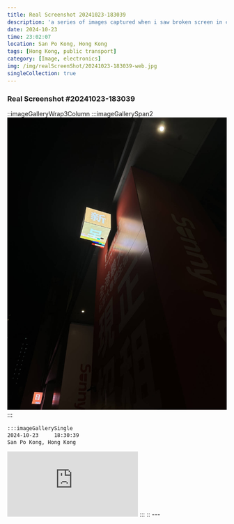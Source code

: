 ```yaml
---
title: Real Screenshot 20241023-183039
description: 'a series of images captured when i saw broken screen in city'
date: 2024-10-23
time: 23:02:07
location: San Po Kong, Hong Kong
tags: [Hong Kong, public transport]
category: [Image, electronics]
img: /img/realScreenShot/20241023-183039-web.jpg
singleCollection: true
---
```



### Real Screenshot #20241023-183039
::imageGalleryWrap3Column
    :::imageGallerySpan2
     ![Alttext](/img/realScreenShot/20241023-183039-web.jpg)
    :::
    
    :::imageGallerySingle
    2024-10-23     18:30:39  
    San Po Kong, Hong Kong  
   <iframe style="aspect-ratio: 9/16;" class="w-full " src="https://www.youtube.com/embed/J1VH9vxnCnI?si=13Uczr17mns5eR0J&amp;controls=0" title="YouTube video player" frameborder="0" allow="accelerometer; autoplay; clipboard-write; encrypted-media; gyroscope; picture-in-picture; web-share" allowfullscreen></iframe>
    :::
::  
---